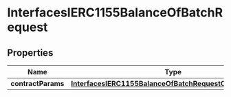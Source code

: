 

# InterfacesIERC1155BalanceOfBatchRequest


## Properties

| Name | Type | Description | Notes |
|------------ | ------------- | ------------- | -------------|
|**contractParams** | [**InterfacesIERC1155BalanceOfBatchRequestContractParams**](InterfacesIERC1155BalanceOfBatchRequestContractParams.md) |  |  |



